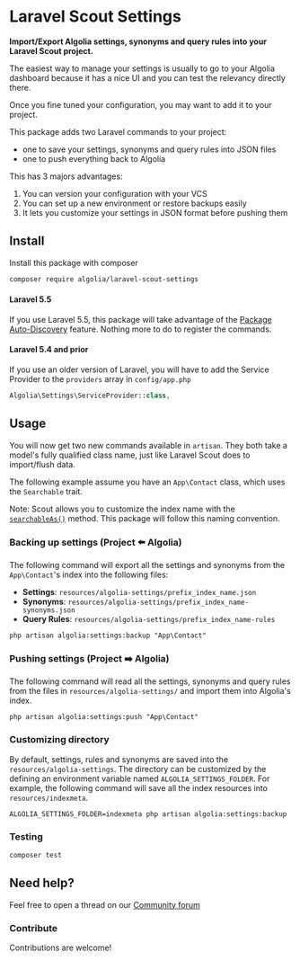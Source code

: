 # Laravel Scout Settings

**Import/Export Algolia settings, synonyms and query rules into your Laravel Scout project.**

The easiest way to manage your settings is usually to go to your Algolia dashboard because it has a nice UI and you can test the relevancy directly there.

Once you fine tuned your configuration, you may want to add it to your project.

This package adds two Laravel commands to your project:

- one to save your settings, synonyms and query rules into JSON files
- one to push everything back to Algolia

This has 3 majors advantages:

1. You can version your configuration with your VCS
2. You can set up a new environment or restore backups easily
3. It lets you customize your settings in JSON format before pushing them

## Install

Install this package with composer

```bash
composer require algolia/laravel-scout-settings
```

#### Laravel 5.5

If you use Laravel 5.5, this package will take advantage of the [Package Auto-Discovery](https://medium.com/@taylorotwell/package-auto-discovery-in-laravel-5-5-ea9e3ab20518) feature.
Nothing more to do to register the commands.

#### Laravel 5.4 and prior

If you use an older version of Laravel, you will have to add the Service Provider to the `providers` array in `config/app.php`

```php
Algolia\Settings\ServiceProvider::class,
```

## Usage

You will now get two new commands available in `artisan`. They both take a model's fully qualified class name, just like Laravel Scout does to import/flush data.

The following example assume you have an `App\Contact` class, which uses the `Searchable` trait.

Note: Scout allows you to customize the index name with the [`searchableAs()`](https://laravel.com/docs/scout#configuring-model-indexes) method. This package will follow this naming convention.

### Backing up settings (Project ⬅️ Algolia)

The following command will export all the settings and synonyms from the `App\Contact`'s index into the following files:

* **Settings**: `resources/algolia-settings/prefix_index_name.json`
* **Synonyms**: `resources/algolia-settings/prefix_index_name-synonyms.json`
* **Query Rules**: `resources/algolia-settings/prefix_index_name-rules`

```
php artisan algolia:settings:backup "App\Contact"
```

### Pushing settings (Project ➡️ Algolia)

The following command will read all the settings, synonyms and query rules from the files in `resources/algolia-settings/` and import them into Algolia's index.

```
php artisan algolia:settings:push "App\Contact"
```

### Customizing directory

By default, settings, rules and synonyms are saved into the `resources/algolia-settings`. The directory can be customized by the defining an environment variable named `ALGOLIA_SETTINGS_FOLDER`. For example, the following command will save all the index resources into `resources/indexmeta`.

```
ALGOLIA_SETTINGS_FOLDER=indexmeta php artisan algolia:settings:backup
```

### Testing

``` bash
composer test
```

## Need help?

Feel free to open a thread on our [Community forum](https://discourse.algolia.com/)

### Contribute

Contributions are welcome!
